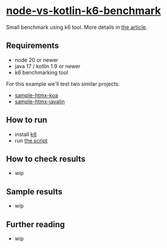 # [node-vs-kotlin-k6-benchmark][title]

Small benchmark using k6 tool. More details in [the article][article].

## Requirements

- node 20 or newer
- java 17 / kotlin 1.9 or newer
- k6 benchmarking tool

For this example we'll test two similar projects:

- [sample-htmx-koa][koa]
- [sample-htmx-javalin][javalin]

## How to run

- install [k6][k6]
- run [the script][script]

## How to check results

- wip

## Sample results

- wip

## Further reading

- wip

[title]: https://github.com/sombriks/node-vs-kotlin-k6-benchmark
[article]: <to be written>
[koa]: https://github.com/sombriks/sample-htmx-koa
[javalin]: https://github.com/sombriks/sample-htmx-javalin
[k6]: https://grafana.com/docs/k6/latest/get-started/installation/#fedoracentos
[script]: ./script.js

